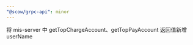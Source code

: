 ```yaml
---
"@scow/grpc-api": minor
---
```


将 mis-server 中 getTopChargeAccount、getTopPayAccount 返回值新增 userName
